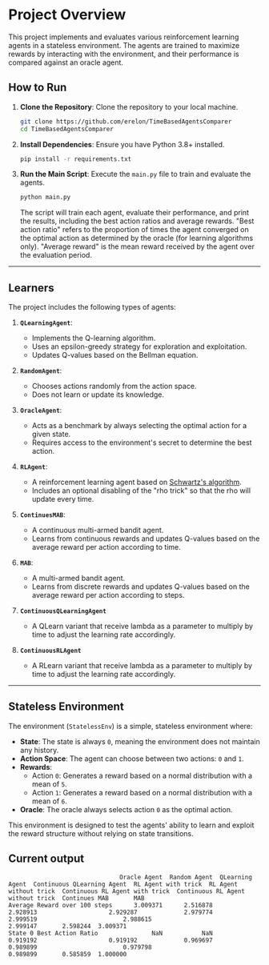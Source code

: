 # Project Overview

This project implements and evaluates various reinforcement learning agents in a stateless environment. The agents are
trained to maximize rewards by interacting with the environment, and their performance is compared against an oracle
agent.

## How to Run

1. **Clone the Repository**:
   Clone the repository to your local machine.

   ```bash
   git clone https://github.com/erelon/TimeBasedAgentsComparer
   cd TimeBasedAgentsComparer
   ```

2. **Install Dependencies**:
   Ensure you have Python 3.8+ installed.
   ```bash
   pip install -r requirements.txt
   ```

3. **Run the Main Script**:
   Execute the `main.py` file to train and evaluate the agents.

   ```bash
   python main.py
   ```

   The script will train each agent, evaluate their performance, and print the results, including the best action ratios
   and average rewards.
   "Best action ratio" refers to the proportion of times the agent converged on the optimal action as determined by the
   oracle (for learning algorithms only).
   "Average reward" is the mean reward received by the agent over the evaluation period.

---

## Learners

The project includes the following types of agents:

1. **`QLearningAgent`**:
    - Implements the Q-learning algorithm.
    - Uses an epsilon-greedy strategy for exploration and exploitation.
    - Updates Q-values based on the Bellman equation.

2. **`RandomAgent`**:
    - Chooses actions randomly from the action space.
    - Does not learn or update its knowledge.

3. **`OracleAgent`**:
    - Acts as a benchmark by always selecting the optimal action for a given state.
    - Requires access to the environment's secret to determine the best action.

4. **`RLAgent`**:
    - A reinforcement learning agent based
      on [Schwartz's algorithm](https://www.researchgate.net/profile/Anton-Schwartz/publication/221346025_A_Reinforcement_Learning_Method_for_Maximizing_Undiscounted_Rewards/links/5e72421aa6fdcc37caf4cf4b/A-Reinforcement-Learning-Method-for-Maximizing-Undiscounted-Rewards.pdf).
    - Includes an optional disabling of the "rho trick" so that the rho will update every time.

5. **`ContinuesMAB`**:
    - A continuous multi-armed bandit agent.
    - Learns from continuous rewards and updates Q-values based on the average reward per action according to time.

6. **`MAB`**:
    - A multi-armed bandit agent.
    - Learns from discrete rewards and updates Q-values based on the average reward per action according to steps.
7. **`ContinuousQLearningAgent`**
   - A QLearn variant that receive lambda as a parameter to multiply by time to adjust the learning rate accordingly.
   
8. **`ContinuousRLAgent`**
   - A RLearn variant that receive lambda as a parameter to multiply by time to adjust the learning rate accordingly.

---

## Stateless Environment

The environment (`StatelessEnv`) is a simple, stateless environment where:

- **State**: The state is always `0`, meaning the environment does not maintain any history.
- **Action Space**: The agent can choose between two actions: `0` and `1`.
- **Rewards**:
    - Action `0`: Generates a reward based on a normal distribution with a mean of `5`.
    - Action `1`: Generates a reward based on a normal distribution with a mean of `6`.
- **Oracle**: The oracle always selects action `0` as the optimal action.

This environment is designed to test the agents' ability to learn and exploit the reward structure without relying on
state transitions.

## Current output
```
                               Oracle Agent  Random Agent  QLearning Agent  Continuous QLearning Agent  RL Agent with trick  RL Agent without trick  Continuous RL Agent with trick  Continuous RL Agent without trick  Continues MAB       MAB
Average Reward over 100 steps      3.009371      2.516878         2.928913                    2.929287             2.979774                2.999519                        2.988615                           2.999147       2.598244  3.009371
State 0 Best Action Ratio               NaN           NaN         0.919192                    0.919192             0.969697                0.989899                        0.979798                           0.989899       0.585859  1.000000

```
